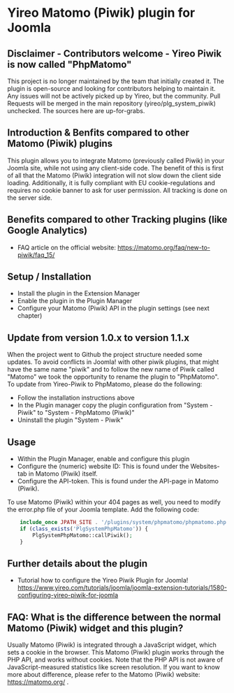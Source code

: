 # Yireo Matomo (Piwik) plugin for Joomla

## Disclaimer - Contributors welcome - Yireo Piwik is now called "PhpMatomo"
This project is no longer maintained by the team that initially created it. The plugin is open-source and looking for contributors helping to maintain it. Any issues will not be actively picked up by Yireo, but the community. Pull Requests will be merged in the main repository (yireo/plg_system_piwik) unchecked. The sources here are up-for-grabs.

## Introduction & Benfits compared to other Matomo (Piwik) plugins
This plugin allows you to integrate Matomo (previously called Piwik) in your Joomla site, while not using any client-side code. The benefit of this is first of all that the Matomo (Piwik) integration will not slow down the client side loading. Additionally, it is fully compliant with EU cookie-regulations and requires no cookie banner to ask for user permission. All tracking is done on the server side.

## Benefits compared to other Tracking plugins (like Google Analytics)
* FAQ article on the official website: https://matomo.org/faq/new-to-piwik/faq_15/

## Setup / Installation
- Install the plugin in the Extension Manager
- Enable the plugin in the Plugin Manager
- Configure your Matomo (Piwik) API in the plugin settings (see next chapter)

## Update from version 1.0.x to version 1.1.x
When the project went to Github the project structure needed some updates. To avoid conflicts in Joomla! with other piwik plugins, that might have the same name "piwik" and to follow the new name of Piwik called "Matomo" we took the opportunity to rename the plugin to "PhpMatomo".
To update from Yireo-Piwik to PhpMatomo, please do the following:
- Follow the installation instructions above
- In the Plugin manager copy the plugin configuration from "System - Piwik" to "System - PhpMatomo (Piwik)"
- Uninstall the plugin "System - Piwik"

## Usage
- Within the Plugin Manager, enable and configure this plugin
- Configure the (numeric) website ID: This is found under the Websites-tab in Matomo (Piwik) itself.
- Configure the API-token. This is found under the API-page in Matomo (Piwik).

To use Matomo (Piwik) within your 404 pages as well, you need to modify the error.php file of your Joomla template. Add the following code:
```php
    include_once JPATH_SITE . '/plugins/system/phpmatomo/phpmatomo.php';
    if (class_exists('PlgSystemPhpMatomo')) {
        PlgSystemPhpMatomo::callPiwik();
    }
```

## Further details about the plugin
- Tutorial how to configure the Yireo Piwik Plugin for Joomla! https://www.yireo.com/tutorials/joomla/joomla-extension-tutorials/1580-configuring-yireo-piwik-for-joomla


## FAQ: What is the difference between the normal Matomo (Piwik) widget and this plugin?
Usually Matomo (Piwik) is integrated through a JavaScript widget, which sets a cookie in the browser. This Matomo (Piwik) plugin works through the PHP API, and works without cookies. Note that the PHP API is not aware of JavaScript-measured statistics like screen resolution. If you want to know more about difference, please refer to the Matomo (Piwik) website: https://matomo.org/ .
